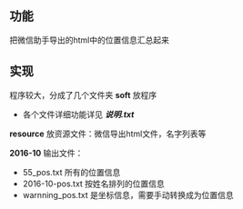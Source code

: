 ## 功能
把微信助手导出的html中的位置信息汇总起来

## 实现
程序较大，分成了几个文件夹
**soft** 放程序
- 各个文件详细功能详见 ***说明.txt***

**resource** 放资源文件：微信导出html文件，名字列表等

**2016-10** 输出文件：
- 55_pos.txt 所有的位置信息
- 2016-10-pos.txt 按姓名排列的位置信息
- warnning_pos.txt 是坐标信息，需要手动转换成为位置信息
